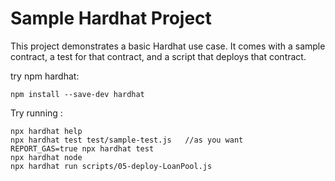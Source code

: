 # Sample Hardhat Project

This project demonstrates a basic Hardhat use case. It comes with a sample contract, a test for that contract, and a script that deploys that contract.

try npm hardhat:

```shell    
npm install --save-dev hardhat
```

Try running :

```shell
npx hardhat help
npx hardhat test test/sample-test.js   //as you want 
REPORT_GAS=true npx hardhat test
npx hardhat node
npx hardhat run scripts/05-deploy-LoanPool.js
```
